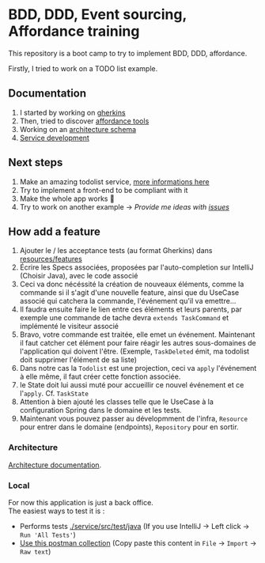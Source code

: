 # BDD, DDD, Event sourcing, Affordance training

This repository is a boot camp to try to implement BDD, DDD, affordance.  

Firstly, I tried to work on a TODO list example.

## Documentation

1. I started by working on [gherkins](./doc/gherkins.md)
2. Then, tried to discover [affordance tools](./doc/affordance.md)
3. Working on an [architecture schema](./doc/architecture.md)
4. [Service development](./service/README.md)

## Next steps

1. Make an amazing todolist service, [more informations here](./service/README.md)
2. Try to implement a front-end to be compliant with it
3. Make the whole app works :tada:
4. Try to work on another example -> _Provide me ideas with [issues](https://github.com/gabbloquet/bdd-ddd-affordance-training/issues)_

## How add a feature

1. Ajouter le / les acceptance tests (au format Gherkins) dans [resources/features](./service/src/test/resources/features)
2. Écrire les Specs associées, proposées par l'auto-completion sur IntelliJ (Choisir Java), avec le code associé
3. Ceci va donc nécéssité la création de nouveaux éléments, comme la commande si il s'agit d'une nouvelle feature, ainsi que du UseCase associé qui catchera la commande, l'événement qu'il va emettre...
4. Il faudra ensuite faire le lien entre ces éléments et leurs parents, par exemple une commande de tache devra `extends TaskCommand` et implémenté le visiteur associé
5. Bravo, votre commande est traitée, elle emet un événement. Maintenant il faut catcher cet élément pour faire réagir les autres sous-domaines de l'application qui doivent l'être. (Exemple, `TaskDeleted` émit, ma todolist doit supprimer l'élément de sa liste)
6. Dans notre cas la `Todolist` est une projection, ceci va `apply` l'événement à elle même, il faut créer cette fonction associée.
7. le State doit lui aussi muté pour accueillir ce nouvel événement et ce l'`apply`. Cf. `TaskState`
8. Attention à bien ajouté les classes telle que le UseCase à la configuration Spring dans le domaine et les tests.
9. Maintenant vous pouvez passer au dévelopmment de l'infra, `Resource` pour entrer dans le domaine (endpoints), `Repository` pour en sortir.

### Architecture

[Architecture documentation](./doc/architecture.md).

### Local

For now this application is just a back office.  
The easiest ways to test it is : 
 - Performs tests [./service/src/test/java](./service/src/test/java) (If you use IntelliJ -> Left click -> `Run 'All Tests'`)
 - [Use this postman collection](https://www.getpostman.com/collections/29ec62bd3b5ed531c0b5) (Copy paste this content in `File` -> `Import` -> `Raw text`)
